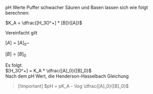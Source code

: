 pH Werte Puffer schwacher Säuren und Basen lassen sich wie folgt berechnen:
                                                    
$K_A = \dfrac{[H_3O^+] * [B]}{[A]}$                                                  
                                                    
Vereinfacht gilt                                                  
                                                    
$[A] = [A]_0 -$                                                  
                                                    
$[B] = [B]_0$                                                  
                                                  
Es folgt:                                                  
$[H_3O^+] = K_A * \dfrac{[A]_0}{[B]_0}$                                                  
Nach dem pH Wert, die Henderson-Hasselbach Gleichung                                                  
                                                  
> [!important] $pH = pK_A - \log \dfrac{[A]_0}{[B]_0}$                                                  

